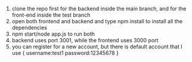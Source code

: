 1. clone the repo first for the backend inside the main branch, and for the front-end inside the test branch
2. open both frontend and backend and type npm install to install all the dependencies
3. npm start/node app.js to run both
4. backend uses port 3001, while the frontend uses 3000 port
5. you can register for a new account, but there is default account
that I use {
    username:test1
    password:12345678
}
